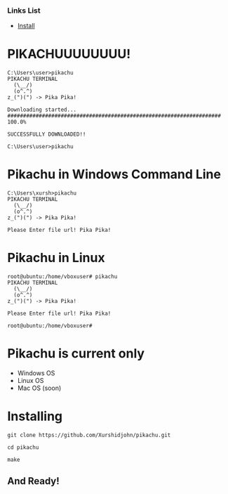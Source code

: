 ### Links List

+ [Install]()

# PIKACHUUUUUUUU!

```
C:\Users\user>pikachu
PIKACHU TERMINAL
  (\__/)
  (o^.^)
z_(")(") -> Pika Pika!

Downloading started...
#################################################################### 100.0%

SUCCESSFULLY DOWNLOADED!!

C:\Users\user>pikachu
```

# Pikachu in Windows Command Line 

```
C:\Users\xursh>pikachu
PIKACHU TERMINAL
  (\__/)
  (o^.^)
z_(")(") -> Pika Pika!

Please Enter file url! Pika Pika!

```

# Pikachu in Linux

```
root@ubuntu:/home/vboxuser# pikachu
PIKACHU TERMINAL
  (\__/)
  (o^.^)
z_(")(") -> Pika Pika!

Please Enter file url! Pika Pika!

root@ubuntu:/home/vboxuser# 
```

#  Pikachu is current only 

+ Windows OS
+ Linux OS
+ Mac OS (soon)

# Installing

```
git clone https://github.com/Xurshidjohn/pikachu.git

```

```
cd pikachu
```

```
make 

```

## And Ready!
